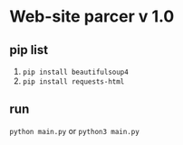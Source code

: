 # Web-site parcer v 1.0

## pip list

1. `pip install beautifulsoup4`
2. `pip install requests-html`

## run

`python main.py`
or
`python3 main.py`
